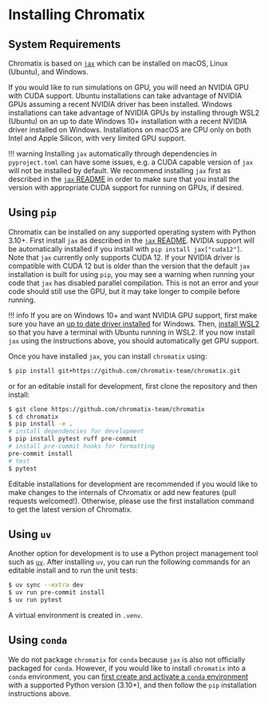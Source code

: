 # Installing Chromatix

## System Requirements

Chromatix is based on [`jax`](https://github.com/google/jax) which can be
installed on macOS, Linux (Ubuntu), and Windows.

If you would like to run simulations on GPU, you will need an NVIDIA GPU with
CUDA support. Ubuntu installations can take advantage of NVIDIA GPUs assuming
a recent NVIDIA driver has been installed. Windows installations can take
advantage of NVIDIA GPUs by installing through WSL2 (Ubuntu) on an up to date
Windows 10+ installation with a recent NVIDIA driver installed on Windows.
Installations on macOS are CPU only on both Intel and Apple Silicon, with very
limited GPU support.

!!! warning
    Installing `jax` automatically through dependencies in `pyproject.toml` can
    have some issues, e.g. a CUDA capable version of `jax` will not be installed
    by default. We recommend installing `jax` first as described in the [`jax` README](https://github.com/google/jax?tab=readme-ov-file#installation)
    in order to make sure that you install the version with appropriate CUDA
    support for running on GPUs, if desired.

## Using `pip`

Chromatix can be installed on any supported operating system with Python 3.10+.
First install `jax` as described in the [`jax` README](https://github.com/google/jax?tab=readme-ov-file#installation).
NVIDIA support will be automatically installed if you install with `pip install jax["cuda12"]`.
Note that `jax` currently only supports CUDA 12. If your NVIDIA driver is compatible with CUDA 12
but is older than the version that the default `jax` installation is built for using `pip`, you
may see a warning when running your code that `jax` has disabled parallel compilation. This is
not an error and your code should still use the GPU, but it may take longer to compile before running.

!!! info
    If you are on Windows 10+ and want NVIDIA GPU support, first make sure
    you have an [up to date driver installed](https://www.nvidia.com/download/index.aspx)
    for Windows. Then, [install WSL2](https://learn.microsoft.com/en-us/windows/wsl/install)
    so that you have a terminal with Ubuntu running in WSL2. If you now install `jax`
    using the instructions above, you should automatically get GPU support.

Once you have installed `jax`, you can install `chromatix` using:
```bash
$ pip install git+https://github.com/chromatix-team/chromatix.git
```
or for an editable install for development, first clone the repository and then install:
```bash
$ git clone https://github.com/chromatix-team/chromatix
$ cd chromatix
$ pip install -e .
# install dependencies for development
$ pip install pytest ruff pre-commit
# install pre-commit hooks for formatting
pre-commit install
# test
$ pytest
```
Editable installations for development are recommended if you would like to
make changes to the internals of Chromatix or add new features (pull requests
welcomed!). Otherwise, please use the first installation command to get the
latest version of Chromatix.

## Using `uv`

Another option for development is to use a Python project management tool such
as [`uv`](https://docs.astral.sh/uv/). After installing `uv`, you can run the
following commands for an editable install and to run the unit tests:
```bash
$ uv sync --extra dev
$ uv run pre-commit install
$ uv run pytest
```
A virtual environment is created in `.venv`. 

## Using `conda`

We do not package `chromatix` for `conda` because `jax` is also not officially
packaged for `conda`. However, if you would like to install `chromatix` into a
`conda` environment, you can [first create and activate a `conda` environment](https://conda.io/projects/conda/en/latest/user-guide/tasks/manage-environments.html#)
with a supported Python version (3.10+), and then follow the `pip` installation instructions above.
